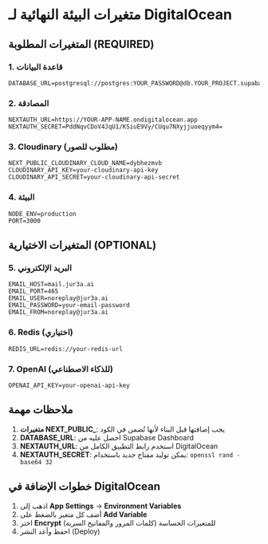 # متغيرات البيئة النهائية لـ DigitalOcean

## المتغيرات المطلوبة (REQUIRED)

### 1. قاعدة البيانات
```
DATABASE_URL=postgresql://postgres:YOUR_PASSWORD@db.YOUR_PROJECT.supabase.co:5432/postgres
```

### 2. المصادقة
```
NEXTAUTH_URL=https://YOUR-APP-NAME.ondigitalocean.app
NEXTAUTH_SECRET=PddNqvCDoV4JqU1/KSiuE9Vy/CUqu7NXyjjuoeqyym4=
```

### 3. Cloudinary (مطلوب للصور)
```
NEXT_PUBLIC_CLOUDINARY_CLOUD_NAME=dybhezmvb
CLOUDINARY_API_KEY=your-cloudinary-api-key
CLOUDINARY_API_SECRET=your-cloudinary-api-secret
```

### 4. البيئة
```
NODE_ENV=production
PORT=3000
```

## المتغيرات الاختيارية (OPTIONAL)

### 5. البريد الإلكتروني
```
EMAIL_HOST=mail.jur3a.ai
EMAIL_PORT=465
EMAIL_USER=noreplay@jur3a.ai
EMAIL_PASSWORD=your-email-password
EMAIL_FROM=noreplay@jur3a.ai
```

### 6. Redis (اختياري)
```
REDIS_URL=redis://your-redis-url
```

### 7. OpenAI (للذكاء الاصطناعي)
```
OPENAI_API_KEY=your-openai-api-key
```

## ملاحظات مهمة

1. **متغيرات NEXT_PUBLIC_**: يجب إضافتها قبل البناء لأنها تُضمن في الكود
2. **DATABASE_URL**: احصل عليه من Supabase Dashboard
3. **NEXTAUTH_URL**: استخدم رابط التطبيق الكامل من DigitalOcean
4. **NEXTAUTH_SECRET**: يمكن توليد مفتاح جديد باستخدام: `openssl rand -base64 32`

## خطوات الإضافة في DigitalOcean

1. اذهب إلى **App Settings** → **Environment Variables**
2. أضف كل متغير بالضغط على **Add Variable**
3. اختر **Encrypt** للمتغيرات الحساسة (كلمات المرور والمفاتيح السرية)
4. احفظ وأعد النشر (Deploy) 